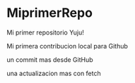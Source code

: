 # MiprimerRepo
Mi primer repositorio Yuju!


Mi primera contribucion local para Github

un commit mas desde GitHub

una actualizacion mas con fetch
